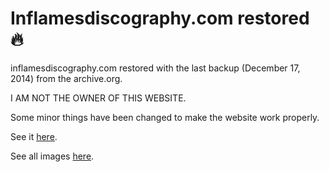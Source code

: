 # Inflamesdiscography.com restored 🔥

inflamesdiscography.com restored with the last backup (December 17, 2014) from the archive.org.

I AM NOT THE OWNER OF THIS WEBSITE.

Some minor things have been changed to make the website work properly.

See it [here](https://kiriancaumes.github.io/Inflamesdiscography-restored/).

See all images [here](https://github.com/KirianCaumes/Inflamesdiscography-restored/tree/main/images/data).
